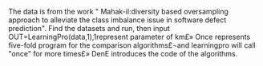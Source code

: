 The data is from the work " Mahak-il:diversity based oversampling approach to alleviate the class imbalance issue in software defect prediction".
Find the datasets and run, then input OUT=LearningPro(data,1),1represent parameter of km£»
Once represents five-fold program for the comparison algorithms£¬and learningpro will call "once" for more times£»
DenE introduces the code of the algorithms.
